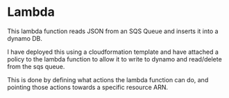 # Lambda
This lambda function reads JSON from an SQS Queue and inserts it into a dynamo DB.

I have deployed this using a cloudformation template and have attached a policy to the lambda function to allow it to write to dynamo and read/delete from the sqs queue.

This is done by defining what actions the lambda function can do, and pointing those actions towards a specific resource ARN.

